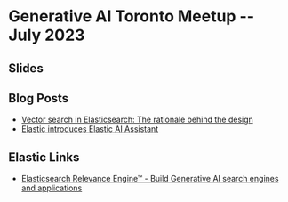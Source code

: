 # Generative AI Toronto Meetup -- July 2023

## Slides

## Blog Posts

* [Vector search in Elasticsearch: The rationale behind the design](https://www.elastic.co/blog/vector-search-elasticsearch-rationale)
* [Elastic introduces Elastic AI Assistant](https://www.elastic.co/blog/introducing-elastic-ai-assistant)

## Elastic Links

* [Elasticsearch Relevance Engine™ - Build Generative AI search engines and applications](https://www.elastic.co/enterprise-search/generative-ai)
